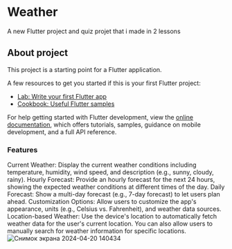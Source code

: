 # Weather

A new Flutter project and quiz projet that i made in 2 lessons

## About project

This project is a starting point for a Flutter application.

A few resources to get you started if this is your first Flutter project:

- [Lab: Write your first Flutter app](https://docs.flutter.dev/get-started/codelab)
- [Cookbook: Useful Flutter samples](https://docs.flutter.dev/cookbook)

For help getting started with Flutter development, view the
[online documentation](https://docs.flutter.dev/), which offers tutorials,
samples, guidance on mobile development, and a full API reference.
### Features 
Current Weather: Display the current weather conditions including temperature, humidity, wind speed, and description (e.g., sunny, cloudy, rainy).
Hourly Forecast: Provide an hourly forecast for the next 24 hours, showing the expected weather conditions at different times of the day.
Daily Forecast: Show a multi-day forecast (e.g., 7-day forecast) to let users plan ahead.
Customization Options: Allow users to customize the app's appearance, units (e.g., Celsius vs. Fahrenheit), and weather data sources.
Location-based Weather: Use the device's location to automatically fetch weather data for the user's current location. You can also allow users to manually search for weather information for specific locations.
![Снимок экрана 2024-04-20 140434](https://github.com/ademabek/flutter_quiz1/assets/144406245/f443cf75-a32d-4a3f-a25b-4651723cbb2d)

